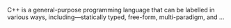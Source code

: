   C++ is a general-purpose programming language that can be labelled in various ways, including—statically typed, free-form, multi-paradigm, and ...